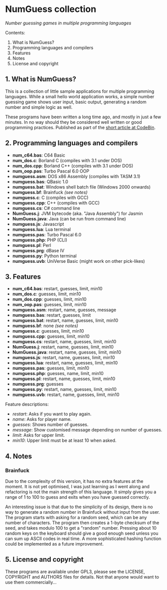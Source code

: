 # NumGuess collection
*Number guessing games in multiple programming languages*

Contents:

1. What is NumGuess?
2. Programming languages and compilers
3. Features
4. Notes
5. License and copyright

## 1. What is NumGuess?

This is a collection of little sample applications for multiple programming languages. While a small hello world application works, a simple number guessing game shows user input, basic output, generating a random number and simple logic as well.

These programs have been written a long time ago, and mostly in just a few minutes. In no way should they be considered well written or good programming practices. Published as part of the [short article at CodeBin](http://codebin.co.uk/blog/number-guessing-hello-world-games/).

## 2. Programming languages and compilers

- **num_c64.bas**: C64 Basic
- **num_dos.c**: Borland C (compiles with 3.1 under DOS)
- **num_dos.cpp**: Borland C++ (compiles with 3.1 under DOS)
- **num_oop.pas**: Turbo Pascal 6.0 OOP
- **numguess.asm**: DOS x86 Assembly (compiles with TASM 3.1)
- **numguess.bas**: QBasic 1.0
- **numguess.bat**: Windows shell batch file (Windows 2000 onwards)
- **numguess.bf**: Brainfuck *(see notes)*
- **numguess.c**: C (compiles with GCC)
- **numguess.cpp**: C++ (compiles with GCC)
- **numguess.cs**: C# command line
- **NumGuess.j**: JVM bytecode (aka. "Java Assembly") for Jasmin
- **NumGuess.java**: Java (can be run from command line)
- **numguess.js**: Javascript
- **numguess.lua**: Lua terminal
- **numguess.pas**: Turbo Pascal 6.0
- **numguess.php**: PHP (CLI)
- **numguess.pl**: Perl
- **numguess.prg**: dBase IV
- **numguess.py**: Python terminal
- **numguess.uvb**: UniVerse Basic (might work on other pick-likes)

## 3. Features

- **num_c64.bas**: restart, guesses, limit, min10
- **num_dos.c**: guesses, limit, min10
- **num_dos.cpp**: guesses, limit, min10
- **num_oop.pas**: guesses, limit, min10
- **numguess.asm**: restart, name, guesses, message
- **numguess.bas**: restart, guesses, limit
- **numguess.bat**: restart, name, guesses, limit, min10
- **numguess.bf**: none *(see notes)*
- **numguess.c**: guesses, limit, min10
- **numguess.cpp**: guesses, limit, min10
- **numguess.cs**: restart, name, guesses, limit, min10
- **NumGuess.j**: restart, name, guesses, limit, min10
- **NumGuess.java**: restart, name, guesses, limit, min10
- **numguess.js**: restart, name, guesses, limit, min10
- **numguess.lua**: restart, name, guesses, limit, min10
- **numguess.pas**: guesses, limit, min10
- **numguess.php**: guesses, name, limit, min10
- **numguess.pl**: restart, name, guesses, limit, min10
- **numguess.prg**: guesses
- **numguess.py**: restart, name, guesses, limit, min10
- **numguess.uvb**: restart, name, guesses, limit, min10

Feature descriptions:

- *restart*: Asks if you want to play again.
- *name*: Asks for player name.
- *guesses*: Shows number of guesses.
- *message*: Show customised message depending on number of guesses.
- *limit*: Asks for upper limit.
- *min10*: Upper limit must be at least 10 when asked.

## 4. Notes

### Brainfuck

Due to the complexity of this version, it has no extra features at the moment. It is not yet optimised, I was just learning as I went along and refactoring is not the main strength of this language. It simply gives you a range of 1 to 100 to guess and exits when you have guessed correctly.

An interesting issue is that due to the simplicity of its design, there is no way to generate a random number in Brainfuck without input from the user. The program starts with asking for a random seed, which can be any number of characters. The program then creates a 1-byte checksum of the seed, and takes modulo 100 to get a "random" number. Pressing about 10 random keys on the keyboard should give a good enough seed unless you can sum up ASCII codes in real time. A more sophisticated hashing function could be implemented as a future improvement.

## 5. License and copyright

These programs are available under GPL3, please see the LICENSE, COPYRIGHT and AUTHORS files for details. Not that anyone would want to use them commercially...
